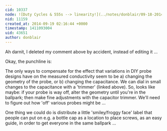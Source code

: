 ```yaml
---
cid: 10337
node: ![Duty Cycles & 555s --> linearity!](../notes/donblair/09-18-2014/duty-cycles-555s-linearity)
nid: 11159
created_at: 2014-09-19 02:16:44 +0000
timestamp: 1411093004
uid: 43651
author: donblair
---
```


Ah darnit, I deleted my comment above by accident, instead of editing it ...

Okay, the punchline is:

The only ways to compensate for the effect that variations in DIY probe designs have on the measured conductivity seem to be a) changing the geometry of the probe, or b) changing the capacitance.  We can dial in small changes to the capacitance with a 'trimmer' (linked above).  So, looks like maybe:  if your probe is way off, alter the geometry until you're in the ballpark; then make fine adjustments with the capacitor trimmer.  We'll need to figure out how 'off' various probes might be ...

One thing we could do is distribute a little 'smiley/froggy face' label that people can put on e.g. a bottle cap as a location to place screws, as an easy guide, in order to get everyone in the same ballpark ...

